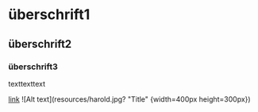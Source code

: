 
# überschrift1
## überschrift2
### überschrift3

texttexttext

[link](https://www.youtube.com/watch?v=dQw4w9WgXcQ)
![Alt text](resources/harold.jpg? "Title" {width=400px height=300px})